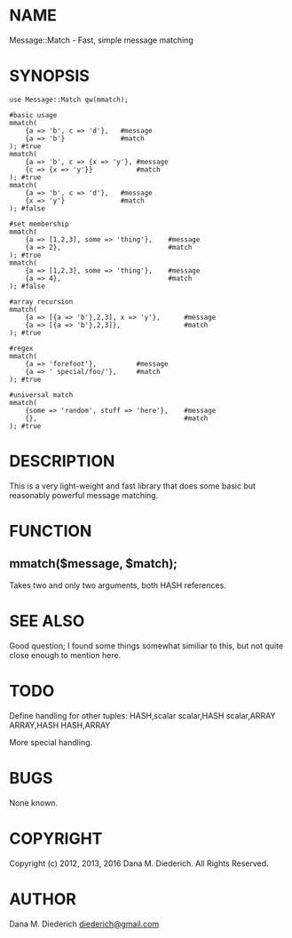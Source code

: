 # NAME

Message::Match - Fast, simple message matching

# SYNOPSIS

    use Message::Match qw(mmatch);

    #basic usage
    mmatch(
        {a => 'b', c => 'd'},   #message
        {a => 'b'}              #match
    ); #true
    mmatch(
        {a => 'b', c => {x => 'y'}, #message
        {c => {x => 'y'}}           #match
    ); #true
    mmatch(
        {a => 'b', c => 'd'},   #message
        {x => 'y'}              #match
    ); #false

    #set membership
    mmatch(
        {a => [1,2,3], some => 'thing'},    #message
        {a => 2},                           #match
    ); #true
    mmatch(
        {a => [1,2,3], some => 'thing'},    #message
        {a => 4},                           #match
    ); #false

    #array recursion
    mmatch(
        {a => [{a => 'b'},2,3], x => 'y'},      #message
        {a => [{a => 'b'},2,3]},                #match
    ); #true

    #regex
    mmatch(
        {a => 'forefoot'},          #message
        {a => ' special/foo/'},     #match
    ); #true

    #universal match
    mmatch(
        {some => 'random', stuff => 'here'},    #message
        {},                                     #match
    ); #true

# DESCRIPTION

This is a very light-weight and fast library that does some basic but
reasonably powerful message matching.

# FUNCTION

## mmatch($message, $match);

Takes two and only two arguments, both HASH references.

# SEE ALSO

Good question; I found some things somewhat similiar to this, but not quite
close enough to mention here.

# TODO

Define handling for other tuples:
 HASH,scalar
 scalar,HASH
 scalar,ARRAY
 ARRAY,HASH
 HASH,ARRAY

More special handling.

# BUGS

None known.

# COPYRIGHT

Copyright (c) 2012, 2013, 2016 Dana M. Diederich. All Rights Reserved.

# AUTHOR

Dana M. Diederich <diederich@gmail.com>
